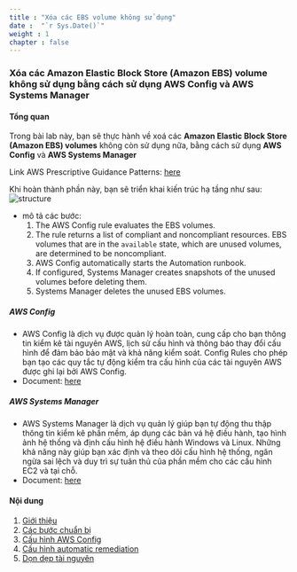 ```yaml
---
title : "Xóa các EBS volume không sử dụng"
date :  "`r Sys.Date()`" 
weight : 1 
chapter : false
---
```


### Xóa các Amazon Elastic Block Store (Amazon EBS) volume không sử dụng bằng cách sử dụng AWS Config và AWS Systems Manager

#### Tổng quan

Trong bài lab này, bạn sẽ thực hành về xoá các <b>Amazon Elastic Block Store (Amazon EBS) volumes</b> không còn sử dụng nữa, bằng cách sử dụng <b>AWS Config</b> và <b>AWS Systems Manager</b>

Link AWS Prescriptive Guidance Patterns: [here](https://docs.aws.amazon.com/prescriptive-guidance/latest/patterns/delete-unused-amazon-elastic-block-store-amazon-ebs-volumes-by-using-aws-config-and-aws-systems-manager.html)

Khi hoàn thành phần này, bạn sẽ triển khai kiến trúc hạ tầng như sau:
![structure](../images/1/design.png)

- mô tả các bước:
    1. The AWS Config rule evaluates the EBS volumes.
    2. The rule returns a list of compliant and noncompliant resources. EBS volumes that are in the `available` state, which are unused volumes, are determined to be noncompliant.
    3. AWS Config automatically starts the Automation runbook.
    4. If configured, Systems Manager creates snapshots of the unused volumes before deleting them.
    5. Systems Manager deletes the unused EBS volumes.


##### AWS Config
- AWS Config là dịch vụ được quản lý hoàn toàn, cung cấp cho bạn thông tin kiểm kê tài nguyên AWS, lịch sử cấu hình và thông báo thay đổi cấu hình để đảm bảo bảo mật và khả năng kiểm soát. Config Rules cho phép bạn tạo các quy tắc tự động kiểm tra cấu hình của các tài nguyên AWS được ghi lại bởi AWS Config.
- Document: [here](https://aws.amazon.com/vi/config)

##### AWS Systems Manager
- AWS Systems Manager là dịch vụ quản lý giúp bạn tự động thu thập thông tin kiểm kê phần mềm, áp dụng các bản vá hệ điều hành, tạo hình ảnh hệ thống và định cấu hình hệ điều hành Windows và Linux. Những khả năng này giúp bạn xác định và theo dõi cấu hình hệ thống, ngăn ngừa sai lệch và duy trì sự tuân thủ của phần mềm cho các cấu hình EC2 và tại chỗ.
- Document: [here](https://aws.amazon.com/vi/systems-manager)

#### Nội dung

1. [Giới thiệu](1-introduce/)
2. [Các bước chuẩn bị](2-Preparation/)
3. [Cấu hình AWS Config](3-ConfigureAWSConfig/) 
4. [Cấu hình automatic remediation](4-ConfigureAutomationRemediation/)
5. [Dọn dẹp tài nguyên](5-CleanUp/)
